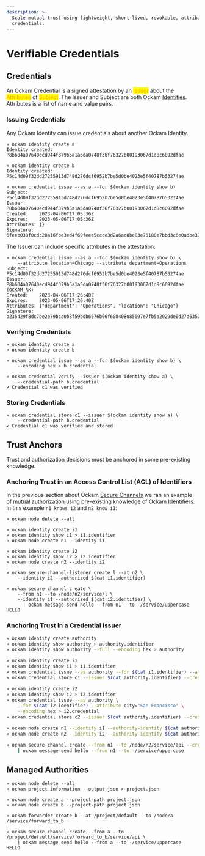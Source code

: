 ```yaml
---
description: >-
  Scale mutual trust using lightweight, short-lived, revokable, attribute-based
  credentials.
---
```


# Verifiable Credentials

## Credentials

An Ockam Credential is a signed attestation by an <mark style="color:orange;">Issuer</mark> about the <mark style="color:orange;">Attributes</mark> of <mark style="color:orange;">Subject</mark>. The Issuer and Subject are both Ockam [Identities](identities.md). Attributes is a list of name and value pairs.

### Issuing Credentials

Any Ockam Identity can issue credentials about another Ockam Identity.

```
» ockam identity create a
Identity created: P8b604a07640ecd944f379b5a1a5da0748f36f76327b00193067d1d8c6092dfae

» ockam identity create b
Identity created: P5c14d09f32dd27255913d748d276dcf6952b7be5d0be4023e5f40787b53274ae

» ockam credential issue --as a --for $(ockam identity show b)
Subject:    P5c14d09f32dd27255913d748d276dcf6952b7be5d0be4023e5f40787b53274ae
Issuer:     P8b604a07640ecd944f379b5a1a5da0748f36f76327b00193067d1d8c6092dfae
Created:    2023-04-06T17:05:36Z
Expires:    2023-05-06T17:05:36Z
Attributes: {}
Signature:  6feeb038f0cdc28a16fbe3ed4f69feee5ccce3d2a6ac8be83e76180e7bbd3c6e0adbe37ed73c75bb3c283807ec63aeda42dd79afd3813d4658222078cad12705
```

The Issuer can include specific attributes in the attestation:

```
» ockam credential issue --as a --for $(ockam identity show b) \
    --attribute location=Chicago --attribute department=Operations
Subject:    P5c14d09f32dd27255913d748d276dcf6952b7be5d0be4023e5f40787b53274ae
Issuer:     P8b604a07640ecd944f379b5a1a5da0748f36f76327b00193067d1d8c6092dfae (OCKAM_RK)
Created:    2023-04-06T17:26:40Z
Expires:    2023-05-06T17:26:40Z
Attributes: {"department": "Operations", "location": "Chicago"}
Signature:  b235429f8dc7be2e79bca0b8f59bdb6676b06f608408085097e7fb5a2029de0d27d6352becaecd0a5488e0bf56c5e5031613c2af2e6713b03b57e08340d99002
```

### Verifying Credentials

```
» ockam identity create a
» ockam identity create b

» ockam credential issue --as a --for $(ockam identity show b) \
    --encoding hex > b.credential

» ockam credential verify --issuer $(ockam identity show a) \
    --credential-path b.credential
✔︎ Credential c1 was verified
```

### Storing Credentials

```
» ockam credential store c1 --issuer $(ockam identity show a) \
    --credential-path b.credential
✔︎ Credential c1 was verified and stored
```

## Trust Anchors

Trust and authorization decisions must be anchored in some pre-existing knowledge.

### Anchoring Trust in an Access Control List (ACL) of Identifiers

In the previous section about Ockam [Secure Channels](secure-channels.md) we ran an example of [mutual authorization](secure-channels.md#mutual-authorization) using pre-existing knowledge of Ockam [Identifiers](identities.md#identifier). In this example `n1 knows i2` and `n2 know i1`:

```
» ockam node delete --all

» ockam identity create i1
» ockam identity show i1 > i1.identifier
» ockam node create n1 --identity i1

» ockam identity create i2
» ockam identity show i2 > i2.identifier
» ockam node create n2 --identity i2

» ockam secure-channel-listener create l --at n2 \
    --identity i2 --authorized $(cat i1.identifier)

» ockam secure-channel create \
    --from n1 --to /node/n2/service/l \
    --identity i1 --authorized $(cat i2.identifier) \
      | ockam message send hello --from n1 --to -/service/uppercase
HELLO
```

### Anchoring Trust in a Credential Issuer

```sh
» ockam identity create authority
» ockam identity show authority > authority.identifier
» ockam identity show authority --full --encoding hex > authority

» ockam identity create i1 
» ockam identity show i1 > i1.identifier
» ockam credential issue --as authority --for $(cat i1.identifier) --attribute city="New York" --encoding hex > i1.credential
» ockam credential store c1 --issuer $(cat authority.identifier) --credential-path i1.credential

» ockam identity create i2
» ockam identity show i2 > i2.identifier
» ockam credential issue --as authority \
	--for $(cat i2.identifier) --attribute city="San Francisco" \
	--encoding hex > i2.credential
» ockam credential store c2 --issuer $(cat authority.identifier) --credential-path i2.credential

» ockam node create n1 --identity i1 --authority-identity $(cat authority)
» ockam node create n2 --identity i2 --authority-identity $(cat authority) --credential c2

» ockam secure-channel create --from n1 --to /node/n2/service/api --credential c1 \
    | ockam message send hello --from n1 --to -/service/uppercase
```

## Managed Authorities

```
» ockam node delete --all
» ockam project information --output json > project.json

» ockam node create a --project-path project.json
» ockam node create b --project-path project.json

» ockam forwarder create b --at /project/default --to /node/a
/service/forward_to_b

» ockam secure-channel create --from a --to /project/default/service/forward_to_b/service/api \
    | ockam message send hello --from a --to -/service/uppercase
HELLO
```
